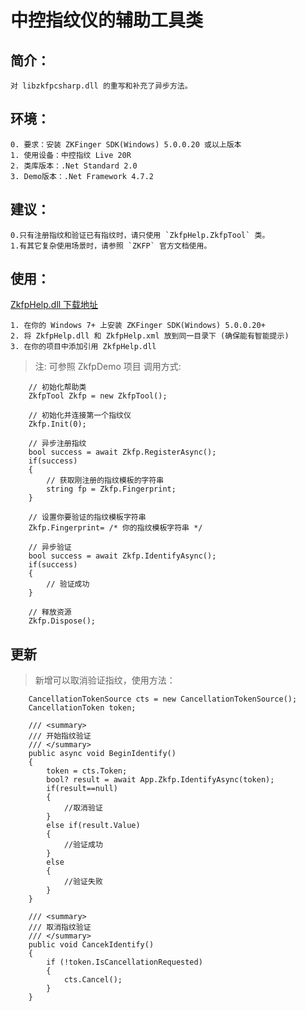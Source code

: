 # 中控指纹仪的辅助工具类

## 简介：
	对 libzkfpcsharp.dll 的重写和补充了异步方法。
## 环境：
    0. 要求：安装 ZKFinger SDK(Windows) 5.0.0.20 或以上版本
	1. 使用设备：中控指纹 Live 20R
    2. 类库版本：.Net Standard 2.0
    3. Demo版本：.Net Framework 4.7.2
## 建议：
    0.只有注册指纹和验证已有指纹时，请只使用 `ZkfpHelp.ZkfpTool` 类。
    1.有其它复杂使用场景时，请参照 `ZKFP` 官方文档使用。
## 使用：
[ZkfpHelp.dll 下载地址](https://github.com/View12138/ZkfpHelp/releases)  
    
    1. 在你的 Windows 7+ 上安装 ZKFinger SDK(Windows) 5.0.0.20+
    2. 将 ZkfpHelp.dll 和 ZkfpHelp.xml 放到同一目录下 (确保能有智能提示) 
    3. 在你的项目中添加引用 ZkfpHelp.dll
> 注: 可参照 ZkfpDemo 项目
    调用方式:
```
    // 初始化帮助类
    ZkfpTool Zkfp = new ZkfpTool();

    // 初始化并连接第一个指纹仪
    Zkfp.Init(0);

    // 异步注册指纹
    bool success = await Zkfp.RegisterAsync();
    if(success)
    {
        // 获取刚注册的指纹模板的字符串
        string fp = Zkfp.Fingerprint;
    }

    // 设置你要验证的指纹模板字符串
    Zkfp.Fingerprint= /* 你的指纹模板字符串 */
    
    // 异步验证
    bool success = await Zkfp.IdentifyAsync();
    if(success)
    {
        // 验证成功
    }

    // 释放资源
    Zkfp.Dispose();
```
## 更新
> 新增可以取消验证指纹，使用方法：
```
    CancellationTokenSource cts = new CancellationTokenSource();
    CancellationToken token;

    /// <summary>
    /// 开始指纹验证
    /// </summary>
    public async void BeginIdentify()
    {
        token = cts.Token;
        bool? result = await App.Zkfp.IdentifyAsync(token);
        if(result==null)
        {
            //取消验证
        }
        else if(result.Value)
        {
            //验证成功
        }
        else
        {
            //验证失败
        }
    }

    /// <summary>
    /// 取消指纹验证
    /// </summary>
    public void CancekIdentify()
    {
        if (!token.IsCancellationRequested)
        {
            cts.Cancel();
        }
    }

```
